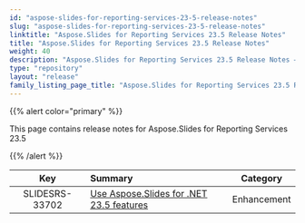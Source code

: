 ```yaml
---
id: "aspose-slides-for-reporting-services-23-5-release-notes"
slug: "aspose-slides-for-reporting-services-23-5-release-notes"
linktitle: "Aspose.Slides for Reporting Services 23.5 Release Notes"
title: "Aspose.Slides for Reporting Services 23.5 Release Notes"
weight: 40
description: "Aspose.Slides for Reporting Services 23.5 Release Notes – the latest updates and fixes."
type: "repository"
layout: "release"
family_listing_page_title: "Aspose.Slides for Reporting Services 23.5 Release Notes"
---
```


{{% alert color="primary" %}} 

This page contains release notes for Aspose.Slides for Reporting Services 23.5

{{% /alert %}} 

|**Key** |**Summary** |**Category** |
| :-: | :- | :-: |
|SLIDESRS-33702|[Use Aspose.Slides for .NET 23.5 features](/slides/net/release-notes/2023/aspose-slides-for-net-23-5-release-notes/)|Enhancement|


